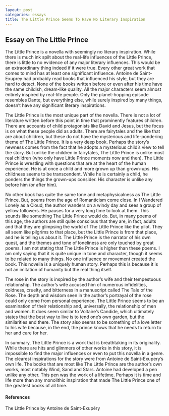 ```yaml
---
layout: post
categories: essays
title: The Little Prince Seems To Have No Literary Inspiration
---
```


## Essay on The Little Prince

The Little Prince is a novella with seemingly no literary inspiration. While there is much ink spilt about the real-life influences of the Little Prince, there is little to no evidence of any major literary influences. This would be an extraordinary thing indeed if it were true. Every other great work that comes to mind has at least one significant influence. Antoine de Saint-Exuprey had probably read books that influenced his style, but they are hard to detect. None of the books written before or even after his time have the same childish, dream-like quality. All the major characters seem almost entirely inspired by real-life people. Only the planet-hopping episode resembles Dante, but everything else, while surely inspired by many things, doesn’t have any significant literary inspirations.

The Little Prince is the most unique part of the novella. There is not a lot of literature written before this point in time that prominently features children. There are accounts of child protagonists like David and Jesus, but the focus is on what these people did as adults. There are fairytales and the like that are about children, but these do not have the mysterious and life-pondering theme of The Little Prince. It is a very deep book. Perhaps the story’s newness comes from the fact that he adopts a mysterious child’s view to tell the story. But unlike the children in fairytales, The Little Prince is unlike most real children (who only have Little Prince moments now and then). The Little Prince is wrestling with questions that are at the heart of the human experience. He is at once a child and more grown up than grown-ups. His childness seems to be transcendent. While he is certainly a child, he ponders the things the grown-ups consider. His character is unlike any before him (or after him).

No other book has quite the same tone and metaphysicalness as The Little Prince. But, poems from the age of Romanticism come close. In I Wandered Lonely as a Cloud, the author wanders on a windy day and sees a group of yellow followers. He pauses for a very long time to look at them. This sounds like something The Little Prince would do. But, in many poems of this age, the authors are still quite conscious that they are, in fact, adults and that they are glimpsing the world of The Little Prince like the pilot. They all seem like pilgrims to that place, but the Little Prince is from that place, and he is telling us about it. The Little Prince is the narrator of his own quest, and the themes and tone of loneliness are only touched by great poems. I am not stating that The Little Prince is higher than these poems. I am only saying that it is quite unique in tone and character, though it seems to be related to many things. No one influence or movement created the book. This novella is a uniquely human story. Perhaps this is because it is not an imitation of humanity but the real thing itself.

The rose in the story is inspired by the author’s wife and their tempestuous relationship. The author’s wife accused him of numerous infidelities, coldness, cruelty, and bitterness in a manuscript called The Tale of the Rose. The depth and wisdom seen in the author’s portrayal of the rose could only come from personal experience. The Little Prince seems to be an examination of their relationship and, universally, the relationship of men and women. It does seem similar to Voltaire’s Candide, which ultimately states that the best way to live is to tend one’s own garden, but the similarities end there. The story also seems to be something of a love letter to his wife because, in the end, the prince knows that he needs to return to her and care for her. 

In summary, The Little Prince is a work that is breathtaking in its originality. While there are hits and glimmers of other works in this story, it is impossible to find the major influences or even to put this novella in a genre. The clearest inspirations for the story were from Antoine de Saint-Exupery’s own life. The books that are most like The Little Prince are the author’s own works, most notably Wind, Sand and Stars. Antoine had developed a pen unlike any other. This pen was the work of a lifetime. Perhaps it is time and life more than any monolithic inspiration that made The Little Prince one of the greatest books of all time.

#### References 

The Little Prince by Antoine de Saint-Exupéry


